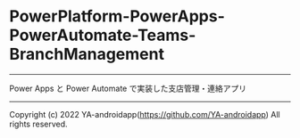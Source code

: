# PowerPlatform-PowerApps-PowerAutomate-Teams-BranchManagement

---

Power Apps と Power Automate で実装した支店管理・連絡アプリ

---

Copyright (c) 2022 YA-androidapp(https://github.com/YA-androidapp) All rights reserved.
